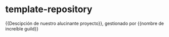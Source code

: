 # template-repository
{{Descipción de nuestro alucinante proyecto}}, gestionado por {{nombre de increíble guild}}

